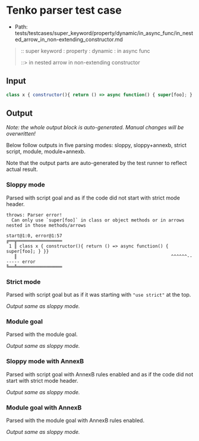 # Tenko parser test case

- Path: tests/testcases/super_keyword/property/dynamic/in_async_func/in_nested_arrow_in_non-extending_constructor.md

> :: super keyword : property : dynamic : in async func
>
> ::> in nested arrow in non-extending constructor

## Input

`````js
class x { constructor(){ return () => async function() { super[foo]; } }}
`````

## Output

_Note: the whole output block is auto-generated. Manual changes will be overwritten!_

Below follow outputs in five parsing modes: sloppy, sloppy+annexb, strict script, module, module+annexb.

Note that the output parts are auto-generated by the test runner to reflect actual result.

### Sloppy mode

Parsed with script goal and as if the code did not start with strict mode header.

`````
throws: Parser error!
  Can only use `super[foo]` in class or object methods or in arrows nested in those methods/arrows

start@1:0, error@1:57
╔══╦═════════════════
 1 ║ class x { constructor(){ return () => async function() { super[foo]; } }}
   ║                                                          ^^^^^^------- error
╚══╩═════════════════

`````

### Strict mode

Parsed with script goal but as if it was starting with `"use strict"` at the top.

_Output same as sloppy mode._

### Module goal

Parsed with the module goal.

_Output same as sloppy mode._

### Sloppy mode with AnnexB

Parsed with script goal with AnnexB rules enabled and as if the code did not start with strict mode header.

_Output same as sloppy mode._

### Module goal with AnnexB

Parsed with the module goal with AnnexB rules enabled.

_Output same as sloppy mode._
